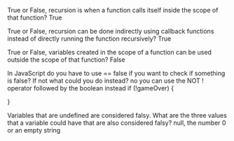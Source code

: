 True or False, recursion is when a function calls itself inside the scope of that function?
True

True or False, recursion can be done indirectly using callback functions instead of directly running the function recursively?
True

True or False, variables created in the scope of a function can be used outside the scope of that function?
False

In JavaScript do you have to use == false if you want to check if something is false? If not what could you do instead?
no you can use the NOT ! operator followed by the boolean instead
if (!gameOver) {

}

Variables that are undefined are considered falsy. What are the three values that a variable could have that are also considered falsy?
null, the number 0 or an empty string
